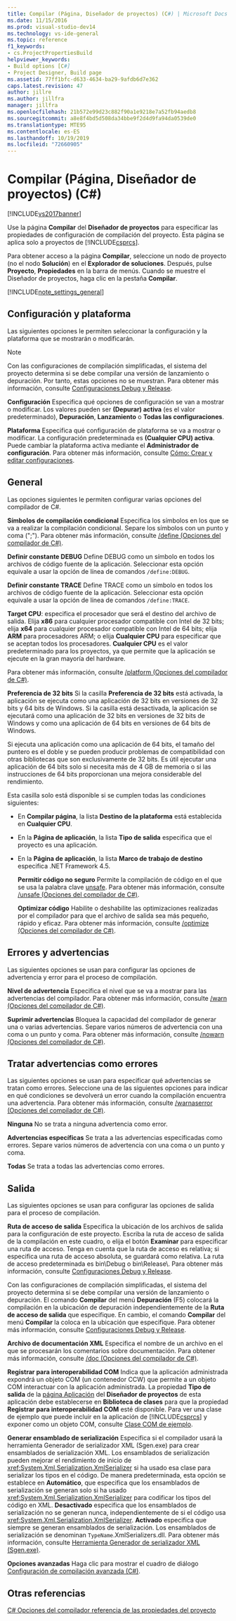 ```yaml
---
title: Compilar (Página, Diseñador de proyectos) (C#) | Microsoft Docs
ms.date: 11/15/2016
ms.prod: visual-studio-dev14
ms.technology: vs-ide-general
ms.topic: reference
f1_keywords:
- cs.ProjectPropertiesBuild
helpviewer_keywords:
- Build options [C#]
- Project Designer, Build page
ms.assetid: 77ff1bfc-d633-4634-ba29-9afdb6d7e362
caps.latest.revision: 47
author: jillre
ms.author: jillfra
manager: jillfra
ms.openlocfilehash: 21b572e99d23c882f90a1e9218e7a52fb94aedb8
ms.sourcegitcommit: a8e8f4bd5d508da34bbe9f2d4d9fa94da0539de0
ms.translationtype: MTE95
ms.contentlocale: es-ES
ms.lasthandoff: 10/19/2019
ms.locfileid: "72660905"
---
```

# <a name="build-page-project-designer-c"></a>Compilar (Página, Diseñador de proyectos) (C#)
[!INCLUDE[vs2017banner](../../includes/vs2017banner.md)]

Use la página **Compilar** del **Diseñador de proyectos** para especificar las propiedades de configuración de compilación del proyecto. Esta página se aplica solo a proyectos de [!INCLUDE[csprcs](../../includes/csprcs-md.md)].

 Para obtener acceso a la página **Compilar**, seleccione un nodo de proyecto (no el nodo **Solución**) en el **Explorador de soluciones**. Después, pulse **Proyecto**, **Propiedades** en la barra de menús. Cuando se muestre el Diseñador de proyectos, haga clic en la pestaña **Compilar**.

 [!INCLUDE[note_settings_general](../../includes/note-settings-general-md.md)]

## <a name="configuration-and-platform"></a>Configuración y plataforma
 Las siguientes opciones le permiten seleccionar la configuración y la plataforma que se mostrarán o modificarán.

> [!NOTE]
> Con las configuraciones de compilación simplificadas, el sistema del proyecto determina si se debe compilar una versión de lanzamiento o depuración. Por tanto, estas opciones no se muestran. Para obtener más información, consulte [Configuraciones Debug y Release](https://msdn.microsoft.com/0440b300-0614-4511-901a-105b771b236e).

 **Configuración** Especifica qué opciones de configuración se van a mostrar o modificar. Los valores pueden ser **(Depurar) activa** (es el valor predeterminado), **Depuración**, **Lanzamiento** o **Todas las configuraciones**.

 **Plataforma** Especifica qué configuración de plataforma se va a mostrar o modificar. La configuración predeterminada es **(Cualquier CPU) activa**. Puede cambiar la plataforma activa mediante el **Administrador de configuración**. Para obtener más información, consulte [Cómo: Crear y editar configuraciones](../../ide/how-to-create-and-edit-configurations.md).

## <a name="general"></a>General
 Las opciones siguientes le permiten configurar varias opciones del compilador de C#.

 **Símbolos de compilación condicional** Especifica los símbolos en los que se va a realizar la compilación condicional. Separe los símbolos con un punto y coma (";"). Para obtener más información, consulte [/define (Opciones del compilador de C#)](https://msdn.microsoft.com/library/f17d7b4d-82d0-4133-8563-68cced1cac6e).

 **Definir constante DEBUG** Define DEBUG como un símbolo en todos los archivos de código fuente de la aplicación. Seleccionar esta opción equivale a usar la opción de línea de comandos `/define:DEBUG`.

 **Definir constante TRACE** Define TRACE como un símbolo en todos los archivos de código fuente de la aplicación. Seleccionar esta opción equivale a usar la opción de línea de comandos `/define:TRACE`.

 **Target CPU**: especifica el procesador que será el destino del archivo de salida. Elija **x86** para cualquier procesador compatible con Intel de 32 bits; elija **x64** para cualquier procesador compatible con Intel de 64 bits; elija **ARM** para procesadores ARM; o elija **Cualquier CPU** para especificar que se aceptan todos los procesadores. **Cualquier CPU** es el valor predeterminado para los proyectos, ya que permite que la aplicación se ejecute en la gran mayoría del hardware.

 Para obtener más información, consulte [/platform (Opciones del compilador de C#)](https://msdn.microsoft.com/library/c290ff5e-47f4-4a85-9bb3-9c2525b0be04).

 **Preferencia de 32 bits** Si la casilla **Preferencia de 32 bits** está activada, la aplicación se ejecuta como una aplicación de 32 bits en versiones de 32 bits y 64 bits de Windows. Si la casilla está desactivada, la aplicación se ejecutará como una aplicación de 32 bits en versiones de 32 bits de Windows y como una aplicación de 64 bits en versiones de 64 bits de Windows.

 Si ejecuta una aplicación como una aplicación de 64 bits, el tamaño del puntero es el doble y se pueden producir problemas de compatibilidad con otras bibliotecas que son exclusivamente de 32 bits. Es útil ejecutar una aplicación de 64 bits solo si necesita más de 4 GB de memoria o si las instrucciones de 64 bits proporcionan una mejora considerable del rendimiento.

 Esta casilla solo está disponible si se cumplen todas las condiciones siguientes:

- En **Compilar página**, la lista **Destino de la plataforma** está establecida en **Cualquier CPU**.

- En la **Página de aplicación**, la lista **Tipo de salida** especifica que el proyecto es una aplicación.

- En la **Página de aplicación**, la lista **Marco de trabajo de destino** especifica .NET Framework 4.5.

  **Permitir código no seguro** Permite la compilación de código en el que se usa la palabra clave [unsafe](https://msdn.microsoft.com/library/7e818009-1c6e-4b9e-b769-3728a01586a0). Para obtener más información, consulte [/unsafe (Opciones del compilador de C#)](https://msdn.microsoft.com/library/fdb77ed9-da03-45bd-bb7f-250704da1bcc).

  **Optimizar código** Habilite o deshabilite las optimizaciones realizadas por el compilador para que el archivo de salida sea más pequeño, rápido y eficaz. Para obtener más información, consulte [/optimize (Opciones del compilador de C#)](https://msdn.microsoft.com/library/6dd5b6f2-cd1d-4593-a9f4-1c2ed9404ca0).

## <a name="errors-and-warnings"></a>Errores y advertencias
 Las siguientes opciones se usan para configurar las opciones de advertencia y error para el proceso de compilación.

 **Nivel de advertencia** Especifica el nivel que se va a mostrar para las advertencias del compilador. Para obtener más información, consulte [/warn (Opciones del compilador de C#)](https://msdn.microsoft.com/library/5f80ff59-4991-4382-9f9a-77da18446e71).

 **Suprimir advertencias** Bloquea la capacidad del compilador de generar una o varias advertencias. Separe varios números de advertencia con una coma o un punto y coma. Para obtener más información, consulte [/nowarn (Opciones del compilador de C#)](https://msdn.microsoft.com/library/6dcbc5e8-ae67-4566-9df3-f63cfdd9c4e4).

## <a name="treat-warnings-as-errors"></a>Tratar advertencias como errores
 Las siguientes opciones se usan para especificar qué advertencias se tratan como errores. Seleccione una de las siguientes opciones para indicar en qué condiciones se devolverá un error cuando la compilación encuentra una advertencia. Para obtener más información, consulte [/warnaserror (Opciones del compilador de C#)](https://msdn.microsoft.com/library/04680ec3-08d6-4e2e-a274-38310e10e33c).

 **Ninguna** No se trata a ninguna advertencia como error.

 **Advertencias específicas** Se trata a las advertencias especificadas como errores. Separe varios números de advertencia con una coma o un punto y coma.

 **Todas** Se trata a todas las advertencias como errores.

## <a name="output"></a>Salida
 Las siguientes opciones se usan para configurar las opciones de salida para el proceso de compilación.

 **Ruta de acceso de salida** Especifica la ubicación de los archivos de salida para la configuración de este proyecto. Escriba la ruta de acceso de salida de la compilación en este cuadro, o elija el botón **Examinar** para especificar una ruta de acceso. Tenga en cuenta que la ruta de acceso es relativa; si especifica una ruta de acceso absoluta, se guardará como relativa. La ruta de acceso predeterminada es bin\Debug o bin\Release\\. Para obtener más información, consulte [Configuraciones Debug y Release](https://msdn.microsoft.com/0440b300-0614-4511-901a-105b771b236e).

 Con las configuraciones de compilación simplificadas, el sistema del proyecto determina si se debe compilar una versión de lanzamiento o depuración. El comando **Compilar** del menú **Depuración** (F5) colocará la compilación en la ubicación de depuración independientemente de la **Ruta de acceso de salida** que especifique. En cambio, el comando **Compilar** del menú **Compilar** la coloca en la ubicación que especifique. Para obtener más información, consulte [Configuraciones Debug y Release](https://msdn.microsoft.com/0440b300-0614-4511-901a-105b771b236e).

 **Archivo de documentación XML** Especifica el nombre de un archivo en el que se procesarán los comentarios sobre documentación. Para obtener más información, consulte [/doc (Opciones del compilador de C#)](https://msdn.microsoft.com/library/849eea59-c936-4311-bad8-d07404480f2a).

 **Registrar para interoperabilidad COM** Indica que la aplicación administrada expondrá un objeto COM (un contenedor CCW) que permite a un objeto COM interactuar con la aplicación administrada. La propiedad **Tipo de salida** de la [página Aplicación](../../ide/reference/application-page-project-designer-visual-basic.md) del **Diseñador de proyectos** de esta aplicación debe establecerse en **Biblioteca de clases** para que la propiedad **Registrar para interoperabilidad COM** esté disponible. Para ver una clase de ejemplo que puede incluir en la aplicación de [!INCLUDE[csprcs](../../includes/csprcs-md.md)] y exponer como un objeto COM, consulte [Clase COM de ejemplo](https://msdn.microsoft.com/library/6504dea9-ad1c-4993-a794-830fec5270af).

 **Generar ensamblado de serialización** Especifica si el compilador usará la herramienta Generador de serializador XML (Sgen.exe) para crear ensamblados de serialización XML. Los ensamblados de serialización pueden mejorar el rendimiento de inicio de <xref:System.Xml.Serialization.XmlSerializer> si ha usado esa clase para serializar los tipos en el código. De manera predeterminada, esta opción se establece en **Automático**, que especifica que los ensamblados de serialización se generan solo si ha usado <xref:System.Xml.Serialization.XmlSerializer> para codificar los tipos del código en XML. **Desactivado** especifica que los ensamblados de serialización no se generan nunca, independientemente de si el código usa <xref:System.Xml.Serialization.XmlSerializer>. **Activado** especifica que siempre se generan ensamblados de serialización. Los ensamblados de serialización se denominan `TypeName`.XmlSerializers.dll. Para obtener más información, consulte [Herramienta Generador de serializador XML (Sgen.exe)](https://msdn.microsoft.com/library/cc1d1f1c-fb26-4be9-885a-3fe84c81cec6).

 **Opciones avanzadas** Haga clic para mostrar el cuadro de diálogo [Configuración de compilación avanzada (C#)](../../ide/reference/advanced-build-settings-dialog-box-csharp.md).

## <a name="see-also"></a>Otras referencias
 [](../../ide/reference/project-properties-reference.md) [ C# Opciones del compilador referencia de las propiedades del proyecto](https://msdn.microsoft.com/library/d3403556-1816-4546-a782-e8223a772e44)
